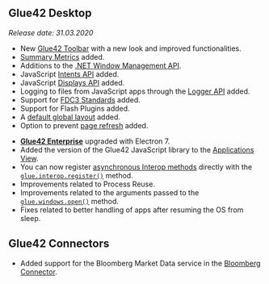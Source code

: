 ## Glue42 Desktop

*Release date: 31.03.2020*

<glue42 name="addClass" class="newFeatures" element="p" text="New Features">

- New [Glue42 Toolbar](../../../glue42-concepts/glue42-toolbar/index.html) with a new look and improved functionalities.
- [Summary Metrics](../../../glue42-concepts/metrics/overview/index.html#generation-summary_metrics) added.
- Additions to the [.NET Window Management API](../../../glue42-concepts/windows/window-management/net/index.html).
- JavaScript [Intents API](../../../glue42-concepts/intents/overview/index.html) added.
- JavaScript [Displays API](../../../glue42-concepts/glue42-platform-features/index.html#displays) added.
- Logging to files from JavaScript apps through the [Logger API](../../../glue42-concepts/glue42-platform-features/index.html#logging) added.
- Support for [FDC3 Standards](../../fdc3-compliance/index.html) added.
- Support for Flash Plugins added.
- A [default global layout](../../../glue42-concepts/windows/layouts/overview/index.html#default_global_layout) added.
- Option to prevent [page refresh](../../../glue42-concepts/windows/window-management/javascript/index.html#window_events-close_and_refresh-preventing_page_refresh) added.

<glue42 name="addClass" class="bugFixes" element="p" text="Improvements and Bug Fixes">

- [**Glue42 Enterprise**](https://glue42.com/enterprise/) upgraded with Electron 7.
- Added the version of the Glue42 JavaScript library to the [Applications View](../../what-is-glue42/general-overview/index.html#using_glue42_enterprise-applications_view).
- You can now register [asynchronous Interop methods](../../../glue42-concepts/data-sharing-between-apps/interop/javascript/index.html#method_registration-asynchronous_results) directly with the [`glue.interop.register()`](../../../reference/glue/latest/interop/index.html#API-register) method.
- Improvements related to Process Reuse.
- Improvements related to the arguments passed to the [`glue.windows.open()`](../../../reference/glue/latest/windows/index.html#API-open) method.
- Fixes related to better handling of apps after resuming the OS from sleep.

## Glue42 Connectors

<glue42 name="addClass" class="newFeatures" element="p" text="New Features">

- Added support for the Bloomberg Market Data service in the [Bloomberg Connector](../../../connectors/bloomberg-connector/market-data/overview/index.html).